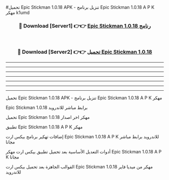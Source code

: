 #تحميل Epic Stickman 1.0.18 APK - تنزيل برنامج Epic Stickman 1.0.18 A P K مهكر k1umd 



<div align="center">
<h3>🔴 Download [Server1] 👉👉 <a href="https://apkdownload10.web.app/?title=Epic Stickman 1.0.18">Epic Stickman 1.0.18 رنامج</a></h3><br>

<h3>🔴 Download [Server2] 👉👉 <a href="https://apkdownload10.web.app/?title=Epic Stickman 1.0.18">تحميل Epic Stickman 1.0.18 </a></h3>
</div>


----------------------------------------------------------

----------------------------------------------------------

----------------------------------------------------------

----------------------------------------------------------

----------------------------------------------------------

----------------------------------------------------------

----------------------------------------------------------

تحميل Epic Stickman 1.0.18 APK - تنزيل برنامج Epic Stickman 1.0.18 A P K مهكر

Epic Stickman 1.0.18 برابط مباشر للاندرويد

تحميل Epic Stickman 1.0.18 مهكر اخر اصدار

تطبيق Epic Stickman 1.0.18 A P K مهكر

إضافات تهكير برنامج بيكس ارت Epic Stickman 1.0.18 A P K للاندرويد برابط مباشر مجانا

أدوات التعديل الأساسية بعد تحميل تطبيق بيكس ارت مهكر Epic Stickman 1.0.18 A P K مجانا

القوالب الجاهزة بعد تحميل بيكس ارت Epic Stickman 1.0.18 مهكر من ميديا فاير للاندرويد


